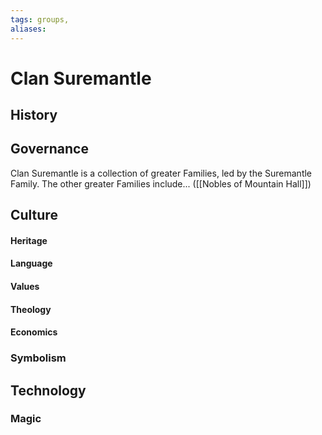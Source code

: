 ```yaml
---
tags: groups, 
aliases:
---
```


# Clan Suremantle
## History
## Governance
Clan Suremantle is a collection of greater Families, led by the Suremantle Family. The other greater Families include... ([[Nobles of Mountain Hall]])
## Culture
#### Heritage
#### Language
#### Values
#### Theology
#### Economics
### Symbolism
## Technology
### Magic